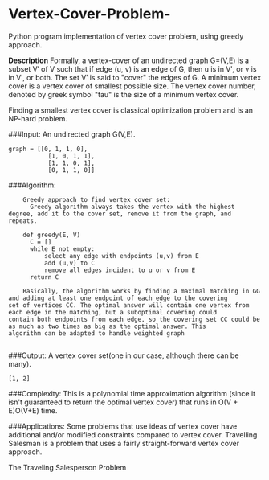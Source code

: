 # Vertex-Cover-Problem-
  Python program implementation of vertex cover problem, using greedy approach.


**Description**
  Formally, a vertex-cover of an undirected graph G=(V,E) is a subset V′ of V such that if edge (u, v) is an edge of G, then u is in V′, or v is in V′, or both. The set V′ is said to "cover" the edges of G.
A minimum vertex cover is a vertex cover of smallest possible size. The vertex cover number, denoted by greek symbol "tau" is the size of a minimum vertex cover. 

Finding a smallest vertex cover is classical optimization problem and is an NP-hard problem. 

###Input:
  An undirected graph G(V,E).
  ```
  graph = [[0, 1, 1, 0],
             [1, 0, 1, 1],
             [1, 1, 0, 1],
             [0, 1, 1, 0]]
  ```

###Algorithm:
```
    Greedy approach to find vertex cover set:
      Greedy algorithm always takes the vertex with the highest degree, add it to the cover set, remove it from the graph, and repeats.
    
    def greedy(E, V)
      C = []
      while E not empty:
          select any edge with endpoints (u,v) from E
          add (u,v) to C
          remove all edges incident to u or v from E
      return C
      
    Basically, the algorithm works by finding a maximal matching in GG and adding at least one endpoint of each edge to the covering        set of vertices CC. The optimal answer will contain one vertex from each edge in the matching, but a suboptimal covering could          contain both endpoints from each edge, so the covering set CC could be as much as two times as big as the optimal answer. This          algorithm can be adapted to handle weighted graph
      
```

###Output:
  A vertex cover set(one in our case, although there can be many).
  ```
  [1, 2]
  ```
  
###Complexity: 
  This is a polynomial time approximation algorithm (since it isn't guaranteed to return the optimal vertex cover) that runs                in O(V + E)O(V+E) time.

###Applications: 
  Some problems that use ideas of vertex cover have additional and/or modified constraints compared to vertex cover. Travelling Salesman is a problem that uses a fairly straight-forward vertex cover approach.

The Traveling Salesperson Problem



  
